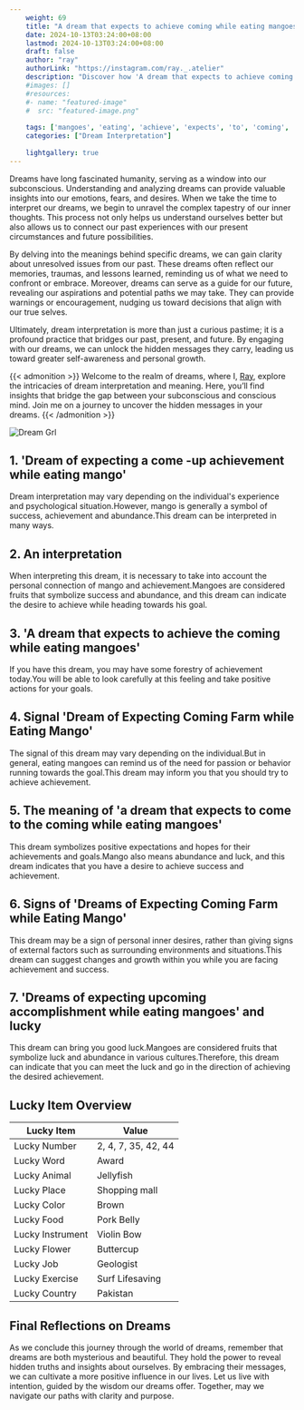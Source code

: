 ```yaml
---
    weight: 69
    title: "A dream that expects to achieve coming while eating mangoes"  # Assuming 'title' column exists
    date: 2024-10-13T03:24:00+08:00
    lastmod: 2024-10-13T03:24:00+08:00
    draft: false
    author: "ray"
    authorLink: "https://instagram.com/ray._.atelier"
    description: "Discover how 'A dream that expects to achieve coming while eating mangoes' can interpret your future and uncover its significant meanings in your life."
    #images: []
    #resources:
    #- name: "featured-image"
    #  src: "featured-image.png"
    
    tags: ['mangoes', 'eating', 'achieve', 'expects', 'to', 'coming', 'dream', 'A', 'that', 'while']
    categories: ["Dream Interpretation"]
    
    lightgallery: true
---
```

    
Dreams have long fascinated humanity, serving as a window into our subconscious. Understanding and analyzing dreams can provide valuable insights into our emotions, fears, and desires. When we take the time to interpret our dreams, we begin to unravel the complex tapestry of our inner thoughts. This process not only helps us understand ourselves better but also allows us to connect our past experiences with our present circumstances and future possibilities.

By delving into the meanings behind specific dreams, we can gain clarity about unresolved issues from our past. These dreams often reflect our memories, traumas, and lessons learned, reminding us of what we need to confront or embrace. Moreover, dreams can serve as a guide for our future, revealing our aspirations and potential paths we may take. They can provide warnings or encouragement, nudging us toward decisions that align with our true selves.

Ultimately, dream interpretation is more than just a curious pastime; it is a profound practice that bridges our past, present, and future. By engaging with our dreams, we can unlock the hidden messages they carry, leading us toward greater self-awareness and personal growth.

{{< admonition >}}
Welcome to the realm of dreams, where I, [Ray](https://instagram.com/ray._.atelier), explore the intricacies of dream interpretation and meaning. Here, you’ll find insights that bridge the gap between your subconscious and conscious mind. Join me on a journey to uncover the hidden messages in your dreams.
{{< /admonition >}}

![Dream Grl](https://cdn.pixabay.com/photo/2017/11/02/03/35/gothic-2910057_1280.jpg "Dream Grl")

## 1. 'Dream of expecting a come -up achievement while eating mango'
Dream interpretation may vary depending on the individual's experience and psychological situation.However, mango is generally a symbol of success, achievement and abundance.This dream can be interpreted in many ways.

## 2. An interpretation
When interpreting this dream, it is necessary to take into account the personal connection of mango and achievement.Mangoes are considered fruits that symbolize success and abundance, and this dream can indicate the desire to achieve while heading towards his goal.

## 3. 'A dream that expects to achieve the coming while eating mangoes'
If you have this dream, you may have some forestry of achievement today.You will be able to look carefully at this feeling and take positive actions for your goals.

## 4. Signal 'Dream of Expecting Coming Farm while Eating Mango'
The signal of this dream may vary depending on the individual.But in general, eating mangoes can remind us of the need for passion or behavior running towards the goal.This dream may inform you that you should try to achieve achievement.

## 5. The meaning of 'a dream that expects to come to the coming while eating mangoes'
This dream symbolizes positive expectations and hopes for their achievements and goals.Mango also means abundance and luck, and this dream indicates that you have a desire to achieve success and achievement.

## 6. Signs of 'Dreams of Expecting Coming Farm while Eating Mango'
This dream may be a sign of personal inner desires, rather than giving signs of external factors such as surrounding environments and situations.This dream can suggest changes and growth within you while you are facing achievement and success.

## 7. 'Dreams of expecting upcoming accomplishment while eating mangoes' and lucky
This dream can bring you good luck.Mangoes are considered fruits that symbolize luck and abundance in various cultures.Therefore, this dream can indicate that you can meet the luck and go in the direction of achieving the desired achievement.

## Lucky Item Overview
| Lucky Item          | Value              |
|---------------|--------------------|
| Lucky Number        | 2, 4, 7, 35, 42, 44  |
| Lucky Word          | Award |
| Lucky Animal        | Jellyfish |
| Lucky Place         | Shopping mall     |
| Lucky Color         | Brown     |
| Lucky Food          | Pork Belly      |
| Lucky Instrument    | Violin Bow |
| Lucky Flower        | Buttercup    |
| Lucky Job           | Geologist       |
| Lucky Exercise      | Surf Lifesaving  |
| Lucky Country       | Pakistan    |


##  Final Reflections on Dreams

As we conclude this journey through the world of dreams, remember that dreams are both mysterious and beautiful. They hold the power to reveal hidden truths and insights about ourselves. By embracing their messages, we can cultivate a more positive influence in our lives. Let us live with intention, guided by the wisdom our dreams offer. Together, may we navigate our paths with clarity and purpose.
